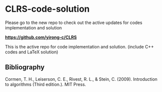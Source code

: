 # CLRS-code-solution

Please go to the new repo to check out the active updates for codes implementation and solution

**https://github.com/yirong-c/CLRS**

This is the active repo for code implementation and solution.
(include C++ codes and LaTeX solution)

## Bibliography

Cormen, T. H., Leiserson, C. E., Rivest, R. L., & Stein, C. (2009). Introduction to algorithms  (Third edition.). MIT Press.

